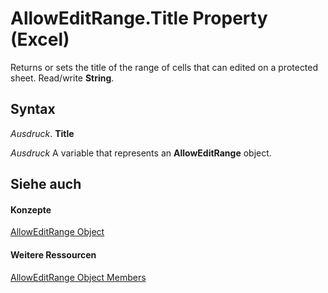 
# AllowEditRange.Title Property (Excel)

Returns or sets the title of the range of cells that can edited on a protected sheet. Read/write  **String**.


## Syntax

 _Ausdruck_. **Title**

 _Ausdruck_ A variable that represents an **AllowEditRange** object.


## Siehe auch


#### Konzepte


[AllowEditRange Object](2bfd80d1-3a59-162e-194a-8699ca6b0d4b.md)
#### Weitere Ressourcen


[AllowEditRange Object Members](http://msdn.microsoft.com/library/4b7e9143-6bdf-b7ba-ba33-5116343bb1e4%28Office.15%29.aspx)
